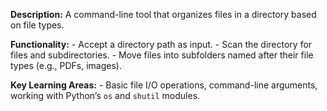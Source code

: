 **Description:** A command-line tool that organizes files in a directory based on file types.

**Functionality:**
     - Accept a directory path as input.
     - Scan the directory for files and subdirectories.
     - Move files into subfolders named after their file types (e.g., PDFs, images).

**Key Learning Areas:** 
     - Basic file I/O operations, command-line arguments, working with Python’s `os` and `shutil` modules.